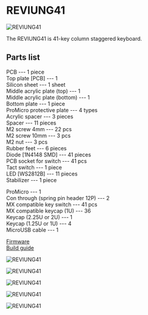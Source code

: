 # REVIUNG41  
![REVIUNG41](https://github.com/gtips/reviung/blob/master/reviung41/image/REVIUNG41B-1.jpg)  

The REVIUNG41 is 41-key column staggered keyboard.  

## Parts list  

PCB --- 1 piece  
Top plate [PCB] --- 1  
Silicon sheet --- 1 sheet  
Middle acrylic plate (top) --- 1  
Middle acrylic plate (bottom) --- 1  
Bottom plate --- 1 piece  
ProMicro protective plate --- 4 types  
Acrylic spacer --- 3 pieces  
Spacer --- 11 pieces  
M2 screw 4mm --- 22 pcs  
M2 screw 10mm --- 3 pcs  
M2 nut --- 3 pcs  
Rubber feet --- 6 pieces  
Diode [1N4148 SMD] --- 41 pieces  
PCB socket for switch --- 41 pcs  
Tact switch --- 1 piece  
LED [WS2812B] --- 11 pieces  
Stabilizer --- 1 piece  

ProMicro --- 1  
Con through (spring pin header 12P) --- 2  
MX compatible key switch --- 41 pcs  
MX compatible keycap (1U) --- 36  
Keycap (2.25U or 2U) --- 1  
Keycap (1.25U or 1U) --- 4  
MicroUSB cable --- 1  
  
[Firmware](https://github.com/qmk/qmk_firmware/tree/master/keyboards/reviung/reviung41)  
[Build guide](https://reviung.com/build-guide/391/)  
  
![REVIUNG41](https://github.com/gtips/reviung/blob/master/reviung41/image/REVIUNG41B-2.jpg)  
  
![REVIUNG41](https://github.com/gtips/reviung/blob/master/reviung41/image/REVIUNG41B-3.jpg)  
  
![REVIUNG41](https://github.com/gtips/reviung/blob/master/reviung41/image/reviung41-01.jpg)  
  
![REVIUNG41](https://github.com/gtips/reviung/blob/master/reviung41/image/reviung41-02.jpg)  
  
![REVIUNG41](https://github.com/gtips/reviung/blob/master/reviung41/image/reviung41-03.jpg)  
